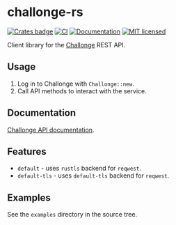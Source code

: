 # challonge-rs 
[![Crates badge](https://img.shields.io/crates/v/challonge.svg)](https://crates.io/crates/challonge)
[![CI](https://github.com/vityafx/challonge-rs/actions/workflows/ci.yml/badge.svg)](https://github.com/vityafx/challonge-rs/actions/workflows/ci.yml)
[![Documentation](https://docs.rs/challonge/badge.svg)](https://docs.rs/challonge)
[![MIT licensed](https://img.shields.io/badge/license-MIT-blue.svg)](./LICENSE)


Client library for the [Challonge](https://challonge.com) REST API.

## Usage
 1. Log in to Challonge with `Challonge::new`.
 2. Call API methods to interact with the service.

## Documentation
[Challonge API documentation](http://api.challonge.com/ru/v1/documents).

## Features
- `default` - uses `rustls` backend for `reqwest`.
- `default-tls` - uses `default-tls` backend for `reqwest`.

## Examples
See the `examples` directory in the source tree.

